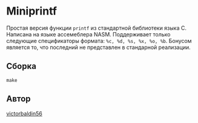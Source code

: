 # Miniprintf
Простая версия функции `printf` из стандартной библиотеки языка C.
Написана на языке ассемеблера NASM. Поддерживает только
следующие спецификаторы формата: `%c, %d, %s, %x, %o, %b`. Бонусом
является то, что последний не представлен в стандарной реализации.

## Сборка
```
make
```

## Автор
[victorbaldin56](https://github.com/victorbaldin56/)
